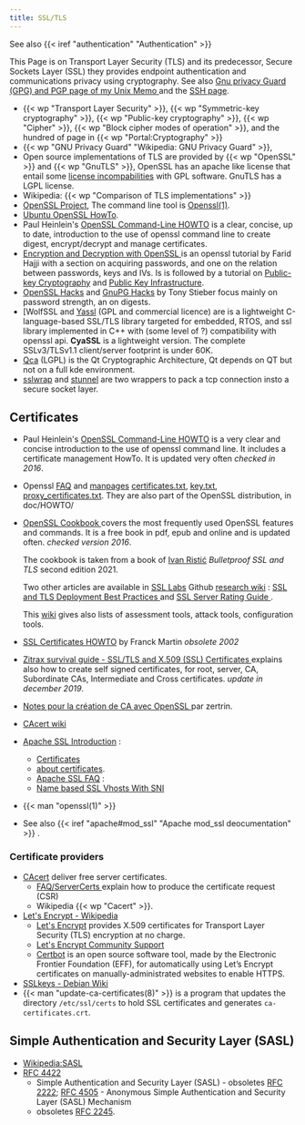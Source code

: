 ```yaml
---
title: SSL/TLS
---
```


See also {{< iref "authentication" "Authentication" >}}

This Page is on Transport Layer Security (TLS) and its predecessor,
Secure Sockets Layer (SSL) they provides endpoint authentication
and communications privacy using cryptography. See also
[Gnu privacy Guard (GPG) and PGP page of my Unix Memo
](https://unix-memo.readthedocs.io/en/latest/gnupg.html) and the
[SSH page](https://unix-memo.readthedocs.io/en/latest/ssh.html).

-   {{< wp "Transport Layer Security" >}},
    {{< wp "Symmetric-key cryptography" >}},
    {{< wp "Public-key cryptography" >}},
    {{< wp "Cipher" >}},
    {{< wp "Block cipher modes of operation" >}},
    and the hundred of page in {{< wp "Portal:Cryptography" >}}
-   {{< wp "GNU Privacy Guard"  "Wikipedia: GNU Privacy Guard" >}},
-   Open source implementations of TLS are provided by
    {{< wp "OpenSSL" >}}
    and {{< wp "GnuTLS" >}},
    OpenSSL has an apache like license that entail some
    [license incompabilities](http://en.wikipedia.org/wiki/OpenSSL#GPL_exception)
    with GPL software. GnuTLS has a LGPL license.
-   Wikipedia: {{< wp "Comparison of TLS implementations" >}}
-   [OpenSSL Project](http://www.openssl.org/), The command line tool
    is [Openssl(1)](http://www.openssl.org/docs/apps/openssl.html).
-   [Ubuntu OpenSSL HowTo](https://help.ubuntu.com/community/OpenSSL).
-   Paul Heinlein's
    [OpenSSL Command-Line HOWTO](http://www.madboa.com/geek/openssl/)
    is a  clear, concise, up to date,  introduction to the use of openssl
    command line to create digest, encrypt/decrypt and manage certificates.
-   [Encryption and Decryption with OpenSSL
    ](http://farid.hajji.name/blog/2009/07/15/encryption-and-decryption-with-openssl/)
    is an openssl tutorial by Farid Hajji with a section on acquiring passwords, and one on
    the relation between passwords, keys and IVs. Is is followed by a tutorial on
    [Public-key Cryptography](http://farid.hajji.name/blog/2009/07/27/public-key-cryptography-with-openssl/)
    and
    [Public Key Infrastructure](http://farid.hajji.name/blog/2009/07/27/public-key-cryptography-with-openssl/).
-   [OpenSSL Hacks](http://www.linuxjournal.com/node/8958/)
    and [GnuPG Hacks](http://www.linuxjournal.com/article/8732) by Tony Stieber
    focus mainly on password strength, an on digests.
-   [WolfSSL and [Yassl](https://www.wolfssl.com/) (GPL and
    commercial licence) are is a lightweight C-language-based SSL/TLS
    library targeted for embedded, RTOS,
    and ssl library implemented in C++ with (some
    level of ?) compatibility with openssl api. **CyaSSL** is a
    lightweight version. The complete SSLv3/TLSv1.1 client/server
    footprint is under 60K.
-   [Qca](http://delta.affinix.com/qca/) (LGPL) is the Qt
    Cryptographic Architecture, Qt depends on QT but not on a full kde
    environment.
-   [sslwrap](http://www.rickk.com/sslwrap/)
    and [stunnel](http://www.stunnel.org/) are two
    wrappers to pack a tcp connection insto a secure socket layer.

## Certificates
-   Paul Heinlein's
    [OpenSSL Command-Line HOWTO](http://www.madboa.com/geek/openssl/)
    is a very clear and concise introduction to the use of openssl
    command line. It includes a certificate management HowTo.
    It is updated very often _checked in 2016_.
-   Openssl [FAQ](http://www.openssl.org/support/faq.html) and
    [manpages](https://www.openssl.org/docs/manmaster/apps/)
    [certificates.txt](http://www.openssl.org/docs/HOWTO/certificates.txt),
    [key.txt](http://www.openssl.org/docs/HOWTO/keys.txt),
    [proxy\_certificates.txt](http://www.openssl.org/docs/HOWTO/proxy_certificates.txt).
    They are also part of the OpenSSL distribution, in doc/HOWTO/
-   [OpenSSL Cookbook
    ](https://www.feistyduck.com/books/openssl-cookbook/)
    covers the most frequently used OpenSSL features and commands. It is a free book
    in pdf, epub and online and is updated often. _checked version 2016_.

    The cookbook is taken from a book of [Ivan Ristić](https://blog.ivanristic.com/)
    _Bulletproof SSL and TLS_ second edition 2021.

    Two other articles are available in [SSL Labs](https://www.ssllabs.com/) Github
    [research wiki](https://github.com/ssllabs/research/wiki) :
    [SSL and TLS Deployment Best Practices
    ](https://github.com/ssllabs/research/wiki/SSL-and-TLS-Deployment-Best-Practices)
    and [SSL Server Rating Guide
    ](https://github.com/ssllabs/research/wiki/SSL-Server-Rating-Guide).

    This [wiki](https://github.com/ssllabs/research/wiki) gives also lists of
    assessment tools, attack tools, configuration tools.
-   [SSL Certificates HOWTO](http://tldp.org/HOWTO/SSL-Certificates-HOWTO/)
    by Franck Martin _obsolete 2002_
-   [Zitrax survival guide - SSL/TLS and X.509 (SSL) Certificates
    ](http://www.zytrax.com/tech/survival/ssl.html)
    explains also how to create self signed certificates, for root, server, CA,
    Subordinate CAs, Intermediate and Cross certificates. _update in december 2019_.
-   [Notes pour la création de CA avec OpenSSL
    ](http://zertrin.org/how-to/openssl-ca/) par zertrin.
-   [CAcert wiki](http://wiki.cacert.org/wiki/)
-   [Apache SSL Introduction](http://httpd.apache.org/docs/ssl/ssl_intro.html) :
    -   [Certificates](http://httpd.apache.org/docs/ssl/ssl_intro.html#certificates)
    -   [about certificates](http://httpd.apache.org/docs/ssl/ssl_faq.html#aboutcerts).
    -   [Apache SSL FAQ](http://httpd.apache.org/docs/ssl/ssl_faq.html) :
    -   [Name based SSL Vhosts With SNI
        ](https://cwiki.apache.org/confluence/display/httpd/NameBasedSSLVHostsWithSNI)
-   {{< man "openssl(1)" >}}
-   See also {{< iref "apache#mod_ssl" "Apache mod_ssl deocumentation" >}} .

### Certificate providers
-   [CAcert](http://wiki.cacert.org/) deliver free server certificates.
    -   [FAQ/ServerCerts
        ](http://wiki.cacert.org/FAQ/ServerCerts?action=show&redirect=ServerCerts)
        explain how to produce the certificate request (CSR)
    -   Wikipedia {{< wp "Cacert" >}}.
-   [Let's Encrypt - Wikipedia](https://en.wikipedia.org/wiki/Let%27s%5FEncrypt)
    -   [Let's Encrypt](https://letsencrypt.org/) provides X.509 certificates for
        Transport Layer Security (TLS) encryption at no charge.
    -   [Let's Encrypt Community Support](https://community.letsencrypt.org/)
    -   [Certbot](https://certbot.eff.org/) is an open source software tool, made by the
        Electronic Frontier Foundation (EFF), for automatically using Let’s Encrypt
        certificates on manually-administrated websites to enable HTTPS.
-   [SSLkeys - Debian Wiki](https://wiki.debian.org/SSLkeys)
-   {{< man "update-ca-certificates(8)" >}} is a program that updates the directory
    `/etc/ssl/certs` to hold SSL certificates and generates `ca-certificates.crt`.


## Simple Authentication and Security Layer (SASL)

-   [Wikipedia:SASL](http://en.wikipedia.org/wiki/Simple_Authentication_and_Security_Layer)
-   [RFC 4422](http://tools.ietf.org/html/rfc4422 "ietf.org rfc4422")
    - Simple Authentication and Security Layer (SASL) - obsoletes
    [RFC 2222](http://tools.ietf.org/html/rfc2222 "ietf.org rfc2222");
    [RFC 4505](http://tools.ietf.org/html/rfc4505 "ietf.org rfc4505") -
    Anonymous Simple Authentication and Security Layer (SASL) Mechanism
    - obsoletes
    [RFC 2245](http://tools.ietf.org/html/rfc2245 "ietf.org rfc2245").
